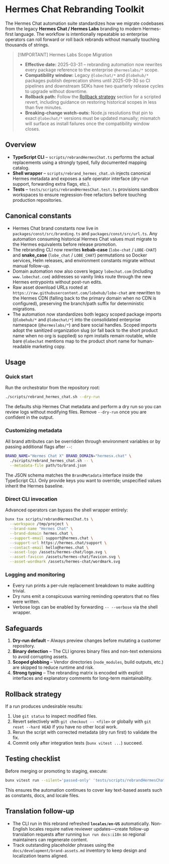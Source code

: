 # Hermes Chat Rebranding Toolkit

The Hermes Chat automation suite standardizes how we migrate codebases from the
legacy **Hermes Chat / Hermes Labs** branding to modern Hermes-first language. The
workflow is intentionally repeatable so enterprise operators can roll forward or
roll back rebrands without manually touching thousands of strings.

> \[!IMPORTANT] Hermes Labs Scope Migration
>
> - **Effective date:** 2025-03-31 – rebranding automation now rewrites every package reference to the enterprise `@hermeslabs/*` scope.
> - **Compatibility window:** Legacy `@lobechat/*` and `@lobehub/*` packages publish deprecation shims until 2025-09-30 so CI pipelines and downstream SDKs have two quarterly release cycles to upgrade without downtime.
> - **Rollback path:** Follow the [Rollback strategy](#rollback-strategy) section for a scripted revert, including guidance on restoring historical scopes in less than five minutes.
> - **Breaking-change watch-outs:** Node.js resolutions that pin to exact `@lobechat/*` versions must be updated manually; mismatch will surface as install failures once the compatibility window closes.

## Overview

- **TypeScript CLI** – `scripts/rebrandHermesChat.ts` performs the actual
  replacements using a strongly typed, fully documented mapping catalog.
- **Shell wrapper** – `scripts/rebrand_hermes_chat.sh` injects canonical Hermes
  metadata and exposes a safe operator interface (dry-run support, forwarding
  extra flags, etc.).
- **Tests** – `tests/scripts/rebrandHermesChat.test.ts` provisions sandbox
  workspaces to ensure regression-free refactors before touching production
  repositories.

## Canonical constants

- Hermes Chat brand constants now live in `packages/const/src/branding.ts` and
  `packages/const/src/url.ts`. Any automation consuming historical Hermes Chat
  values must migrate to the Hermes equivalents before release promotion.
- The rebranding CLI now rewrites **kebab-case** (`lobe-chat` / `LOBE-CHAT`) and
  **snake_case** (`lobe_chat` / `LOBE_CHAT`) permutations so Docker services,
  Helm releases, and environment constants migrate without manual follow-up.
- Domain automation now also covers legacy `lobechat.com` (including
  `www.lobechat.com`) addresses so vanity links route through the new Hermes
  entrypoints without post-run edits.
- Raw asset download URLs rooted at
  `https://raw.githubusercontent.com/lobehub/lobe-chat` are rewritten to the
  Hermes CDN (falling back to the primary domain when no CDN is configured),
  preserving the branch/path suffix for deterministic migrations.
- The automation now standardizes both legacy scoped package imports (`@lobehub/*`
  and `@lobechat/*`) into the consolidated enterprise namespace
  (`@hermeslabs/*`) and bare social handles. Scoped imports adopt the sanitized
  organization slug (or fall back to the short product name when no org is
  supplied) so npm installs remain routable, while bare `@lobechat` mentions map
  to the product short name for human-readable marketing copy.

## Usage

### Quick start

Run the orchestrator from the repository root:

```bash
./scripts/rebrand_hermes_chat.sh --dry-run
```

The defaults ship Hermes Chat metadata and perform a dry run so you can review
logs without modifying files. Remove `--dry-run` once you are confident in the
output.

### Customizing metadata

All brand attributes can be overridden through environment variables or by
passing additional flags after `--`:

```bash
BRAND_NAME="Hermes Chat X" BRAND_DOMAIN="hermesx.chat" \
  ./scripts/rebrand_hermes_chat.sh -- \
  --metadata-file path/to/brand.json
```

The JSON schema matches the `BrandMetadata` interface inside the TypeScript CLI.
Only provide keys you want to override; unspecified values inherit the Hermes
baseline.

### Direct CLI invocation

Advanced operators can bypass the shell wrapper entirely:

```bash
bunx tsx scripts/rebrandHermesChat.ts \
  --workspace /tmp/project \
  --brand-name "Hermes Chat" \
  --brand-domain hermes.chat \
  --support-email support@hermes.chat \
  --support-url https://hermes.chat/support \
  --contact-email hello@hermes.chat \
  --asset-logo /assets/hermes-chat/logo.svg \
  --asset-favicon /assets/hermes-chat/favicon.svg \
  --asset-wordmark /assets/hermes-chat/wordmark.svg
```

### Logging and monitoring

- Every run prints a per-rule replacement breakdown to make auditing trivial.
- Dry runs emit a conspicuous warning reminding operators that no files were
  written.
- Verbose logs can be enabled by forwarding `-- --verbose` via the shell
  wrapper.

## Safeguards

1. **Dry-run default** – Always preview changes before mutating a customer
   repository.
2. **Binary detection** – The CLI ignores binary files and non-text extensions
   to avoid corrupting assets.
3. **Scoped globbing** – Vendor directories (`node_modules`, build outputs, etc.)
   are skipped to reduce runtime and risk.
4. **Strong typing** – The rebranding matrix is encoded with explicit interfaces
   and explanatory comments for long-term maintainability.

## Rollback strategy

If a run produces undesirable results:

1. Use `git status` to inspect modified files.
2. Revert selectively with `git checkout -- <file>` or globally with `git
reset --hard HEAD` if you have no other local work.
3. Rerun the script with corrected metadata (dry run first) to validate the
   fix.
4. Commit only after integration tests (`bunx vitest ...`) succeed.

## Testing checklist

Before merging or promoting to staging, execute:

```bash
bunx vitest run --silent='passed-only' 'tests/scripts/rebrandHermesChat.test.ts'
```

This ensures the automation continues to cover key text-based assets such as
constants, docs, and locale files.

## Translation follow-up

- The CLI run in this rebrand refreshed **`locales/en-US`** automatically. Non-English locales require native reviewer updates—create follow-up translation requests after running `bun run docs:i18n` so regional maintainers can regenerate content.
- Track outstanding placeholder phrases using the `docs/development/brand-assets.md` inventory to keep design and localization teams aligned.
